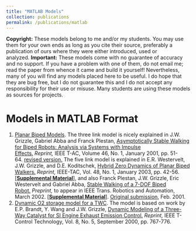 ```yaml
---
title: "MATLAB Models"
collection: publications
permalink: /publications/matlab
---
```


**Copyright:** These models belong to me and/or my students. You may use them for your own ends as long as you cite their source, preferably a publication of ours where they were either introduced, used or analyzed. **Important:** These models come with no guarantee of accuracy and no support. If you have a problem with one of them, do not email me; read the paper from whence it came and build it yourself! Nevertheless, many of you will find any models placed here to be useful. I do hope that they are bug free, but I do not guarantee this and I do not accept any responsibility for their use or misuse. Many students are using these models as sources for projects.

Models in MATLAB Format
=======================

1.  [Planar Biped Models](http://ece.umich.edu/faculty/grizzle/westervelt_thesis/code/). The three link model is nicely explained in J.W. Grizzle, Gabriel Abba and Franck Plestan, [Asymptotically Stable Walking for Biped Robots: Analysis via Systems with Impulse Effects.](papers/biped.pdf) _Reprint,_ IEEE T-AC, Volume 46, No. 1, January 2001, pp. 51-64. [revised version.](papers/biped_rev.pdf) The five link model is explained in E.R. Westervelt, J.W. Grizzle, and D.E. Koditschek, [Hybrid Zero Dynamics of Planar Biped Walkers.](papers/hybrid_zdyn_TAC.pdf) _Reprint,_ IEEE-TAC, Vol. 48, No. 1, January 2003, pp. 42-56.[\[**Supplemental Material**\]](Hybrid-Zero-Dynamics-of-Planar-Biped-Robots-Supplemental-Material.html), and also Franck Plestan, J.W. Grizzle, Eric Westervelt and Gabriel Abba, [Stable Walking of a 7-DOF Biped Robot.](papers/stable_7DOF_walker_rev.pdf) _Preprint,_ to appear in IEEE Trans. Robotics and Automation, March 2002. [\[**Supplemental Material**\]](IEEE-TRA-Submission-Supplemental-Material.html). [Original submission](papers/stable_7DOF_walker.pdf), Feb. 2001.
2.  [Dynamic O2 storage model for a TWC](papers/TWC_O2_Storage.zip). The model is based on work by E.P. Brandt, Y. Wang and J.W. Grizzle, [Dynamic Modeling of a Three-Way Catalyst for SI Engine Exhaust Emission Control.](papers/TWC98.pdf) _Reprint,_ IEEE T-Control Technology, Vol. 8, No. 5, September 2000, pp. 767-776.